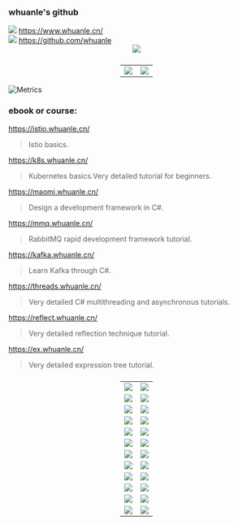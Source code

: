 ### whuanle's github

<div>
<a href="https://www.whuanle.cn/"><img src="https://img.shields.io/badge/Website-blue" /></a> <a href="https://www.whuanle.cn/">https://www.whuanle.cn/</a>
</div>

<div>
<a href="https://github.com/whuanle"><img src="https://img.shields.io/badge/Github-blue" /></a> <a href="https://www.whuanle.cn/">https://github.com/whuanle</a>
</div>



<div align="center"> <img src="https://github-profile-trophy.vercel.app/?username=whuanle" /> </div>

<table frame="void" style="display:flex;justify-content:center;" border="0">
    <tr>
        <td><img src="https://github-readme-stats.vercel.app/api/top-langs/?username=whuanle&layout=compact&langs_count=8&hide=html,css&exclude_repo=Shopsnweb-xf"/></td>
        <td ><img src="https://github-readme-stats.vercel.app/api?username=whuanle"/></td>
    </tr>
</table>



![Metrics](https://metrics.lecoq.io/whuanle?template=classic&habits=1&followup=1&base=header%2C%20activity%2C%20community%2C%20repositories%2C%20metadata&base.indepth=false&base.hireable=false&base.skip=false&habits=false&habits.from=200&habits.days=14&habits.facts=true&habits.charts=false&habits.charts.type=classic&habits.trim=false&habits.languages.limit=8&habits.languages.threshold=0%25&followup=false&followup.sections=repositories&followup.indepth=false&followup.archived=true&config.timezone=Asia%2FShanghai)



### ebook or course:

https://istio.whuanle.cn/

> Istio basics.

https://k8s.whuanle.cn/

> Kubernetes basics.Very detailed tutorial for beginners.

https://maomi.whuanle.cn/

> Design a development framework in C#.

https://mmq.whuanle.cn/

> RabbitMQ rapid development framework tutorial.

https://kafka.whuanle.cn/

> Learn Kafka through C#.

https://threads.whuanle.cn/

> Very detailed C# multithreading and asynchronous tutorials.

https://reflect.whuanle.cn/

> Very detailed reflection technique tutorial.

https://ex.whuanle.cn/

> Very detailed expression tree tutorial.



<table frame="void" style="display:flex;justify-content:center;" border="0">
    <tr>
        <td><a href="https://github.com/whuanle/maomi"><img src="https://github-readme-stats.vercel.app/api/pin/?username=whuanle&repo=maomi" /></a></td>
        <td><a href="https://github.com/whuanle/maomi_doc"><img src="https://github-readme-stats.vercel.app/api/pin/?username=whuanle&repo=maomi_doc" /></a></td>
    </tr>   
    <tr>
        <td><a href="https://github.com/whuanle/Maomi.MQ"><img src="https://github-readme-stats.vercel.app/api/pin/?username=whuanle&repo=Maomi.MQ" /></a></td>
        <td><a href="https://github.com/whuanle/learnrabbitmq"><img src="https://github-readme-stats.vercel.app/api/pin/?username=whuanle&repo=learnrabbitmq" /></a></td>
    </tr>
    <tr>
        <td><a href="https://github.com/whuanle/Maomi.Mapper"><img src="https://github-readme-stats.vercel.app/api/pin/?username=whuanle&repo=Maomi.Mapper" /></a></td>
        <td><a href="https://github.com/whuanle/learnkafka"><img src="https://github-readme-stats.vercel.app/api/pin/?username=whuanle&repo=learnkafka" /></a></td>
    </tr>
    <tr>
        <td><a href="https://github.com/whuanle/kubernetes"><img src="https://github-readme-stats.vercel.app/api/pin/?username=whuanle&repo=kubernetes" /></a></td>
        <td><a href="https://github.com/whuanle/istio_book"><img src="https://github-readme-stats.vercel.app/api/pin/?username=whuanle&repo=istio_book" /></a></td>
    </tr>
    <tr>
        <td><a href="https://github.com/whuanle/csharp_thread"><img src="https://github-readme-stats.vercel.app/api/pin/?username=whuanle&repo=csharp_thread" /></a></td>
        <td><a href="https://github.com/whuanle/Maomi.TTS"><img src="https://github-readme-stats.vercel.app/api/pin/?username=whuanle&repo=Maomi.TTS" /></a></td>
    </tr>
    <tr>
        <td><a href="https://github.com/whuanle/CsharpExpression"><img src="https://github-readme-stats.vercel.app/api/pin/?username=whuanle&repo=CsharpExpression" /></a></td>
        <td><a href="https://github.com/whuanle/FreeRedisI18n"><img src="https://github-readme-stats.vercel.app/api/pin/?username=whuanle&repo=FreeRedisI18n" /></a></td>
    </tr>
    <tr>
        <td><a href="https://github.com/whuanle/CZGL.CodeAnalysis"><img src="https://github-readme-stats.vercel.app/api/pin/?username=whuanle&repo=CZGL.CodeAnalysis" /></a></td>
        <td><a href="https://github.com/whuanle/CZGL.SystemInfo"><img src="https://github-readme-stats.vercel.app/api/pin/?username=whuanle&repo=CZGL.SystemInfo" /></a></td>
    </tr>
    <tr>
        <td><a href="https://github.com/whuanle/FreeRedisI18n"><img src="https://github-readme-stats.vercel.app/api/pin/?username=whuanle&repo=FreeRedisI18n" /></a></td>
        <td><a href="https://github.com/whuanle/CZGL.AliIoTClient"><img src="https://github-readme-stats.vercel.app/api/pin/?username=whuanle&repo=CZGL.AliIoTClient" /></a></td>
    </tr>
    <tr>
        <td><a href="https://github.com/whuanle/goioc"><img src="https://github-readme-stats.vercel.app/api/pin/?username=whuanle&repo=goioc" /></a></td>
        <td><a href="https://github.com/whuanle/csharp_aot_golang"><img src="https://github-readme-stats.vercel.app/api/pin/?username=whuanle&repo=csharp_aot_golang" /></a></td>
    </tr>
    <tr>
        <td><a href="https://github.com/whuanle/ddns-tencent"><img src="https://github-readme-stats.vercel.app/api/pin/?username=whuanle&repo=ddns-tencent" /></a></td>
        <td><a href="https://github.com/whuanle/goaspcore"><img src="https://github-readme-stats.vercel.app/api/pin/?username=whuanle&repo=goaspcore" /></a></td>
    </tr>
    <tr>
        <td><a href="https://github.com/whuanle/csharp_aot_golang"><img src="https://github-readme-stats.vercel.app/api/pin/?username=whuanle&repo=csharp_aot_golang" /></a></td>
        <td><a href="https://github.com/whuanle/CZGL.AOP"><img src="https://github-readme-stats.vercel.app/api/pin/?username=whuanle&repo=CZGL.AOP" /></a></td>
    </tr>
    <tr>
        <td><a href="https://github.com/whuanle/CZGL.UIBlazor"><img src="https://github-readme-stats.vercel.app/api/pin/?username=whuanle&repo=CZGL.UIBlazor" /></a></td>
        <td><a href="https://github.com/whuanle/CZGL.Flow"><img src="https://github-readme-stats.vercel.app/api/pin/?username=whuanle&repo=CZGL.Flow" /></a></td>
    </tr>
</table>

